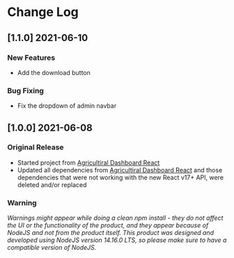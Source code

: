 # Change Log

## [1.1.0] 2021-06-10

### New Features

-   Add the download button

### Bug Fixing

-   Fix the dropdown of admin navbar

## [1.0.0] 2021-06-08

### Original Release

-   Started project from [Agricultiral Dashboard React](https://www.creative-tim.com/product/material-tailwind-dashboard-react?ref=changelog-mtdr)
-   Updated all dependencies from [Agricultiral Dashboard React](https://www.creative-tim.com/product/material-tailwind-dashboard-react?ref=changelog-mtdr) and those dependencies that were not working with the new React v17+ API, were deleted and/or replaced

### Warning

_Warnings might appear while doing a clean npm install - they do not affect the UI or the functionality of the product, and they appear because of NodeJS and not from the product itself._
_This product was designed and developed using NodeJS version 14.16.0 LTS, so please make sure to have a compatible version of NodeJS._

